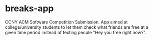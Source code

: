 # breaks-app
CCNY ACM Software Competition Submission. App aimed at college/university students to let them check what friends are free at a given time period instead of texting people "Hey you free right now?". 
